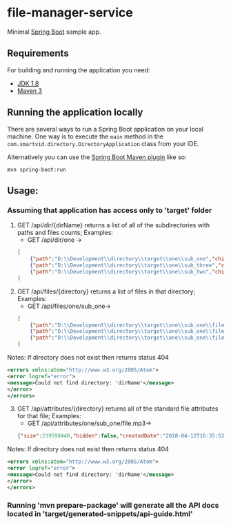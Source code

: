 # file-manager-service

Minimal [Spring Boot](http://projects.spring.io/spring-boot/) sample app.

## Requirements

For building and running the application you need:

- [JDK 1.8](http://www.oracle.com/technetwork/java/javase/downloads/jdk8-downloads-2133151.html)
- [Maven 3](https://maven.apache.org)

## Running the application locally

There are several ways to run a Spring Boot application on your local machine. One way is to execute the `main` method in the `com.smartvid.directory.DirectoryApplication` class from your IDE.

Alternatively you can use the [Spring Boot Maven plugin](https://docs.spring.io/spring-boot/docs/current/reference/html/build-tool-plugins-maven-plugin.html) like so:

```shell
mvn spring-boot:run
```
## Usage:
### Assuming that application has access only to 'target' folder

1. GET /api/dir/{dirName} returns a list of all of the subdirectories with paths and files counts;
Examples: 
	- GET /api/dir/one ->
	```json
	[
		{"path":"D:\\Development\\directory\\target\\one\\sub_one","children":[],"filesCount":3,"type":"DIR"},
		{"path":"D:\\Development\\directory\\target\\one\\sub_three","children":[],"filesCount":0,"type":"DIR"},
		{"path":"D:\\Development\\directory\\target\\one\\sub_two","children":[],"filesCount":0,"type":"DIR"}
	]
	```
2. GET /api/files/{directory} returns a list of files in that directory;
Examples: 
	- GET /api/files/one/sub_one->
	```json
	[
		{"path":"D:\\Development\\directory\\target\\one\\sub_one\\file.json","type":"FILE"},
		{"path":"D:\\Development\\directory\\target\\one\\sub_one\\file.mp3","type":"FILE"},
		{"path":"D:\\Development\\directory\\target\\one\\sub_one\\file.txt","type":"FILE"}
	]
    ```
Notes: 	If directory does not exist then returns status 404
```xml
<errors xmlns:atom="http://www.w3.org/2005/Atom">
<error logref="error">
<message>Could not find directory: 'dirName'</message>
</error>
</errors>
```
3. GET /api/attributes/{directory} returns all of the standard file attributes for that file;
Examples: 
	- GET /api/attributes/one/sub_one/file.mp3->
	```json
	{"size":239598440,"hidden":false,"createdDate":"2018-04-12T16:35:52.493773Z","modifiedDate":"2018-04-12T16:35:52.493773Z","rights":"---x-r-w"}
    ```
Notes: 	If directory does not exist then returns status 404
```xml
<errors xmlns:atom="http://www.w3.org/2005/Atom">
<error logref="error">
<message>Could not find directory: 'dirName'</message>
</error>
</errors>
```
### Running 'mvn prepare-package' will generate all the API docs located in 'target/generated-snippets/api-guide.html'